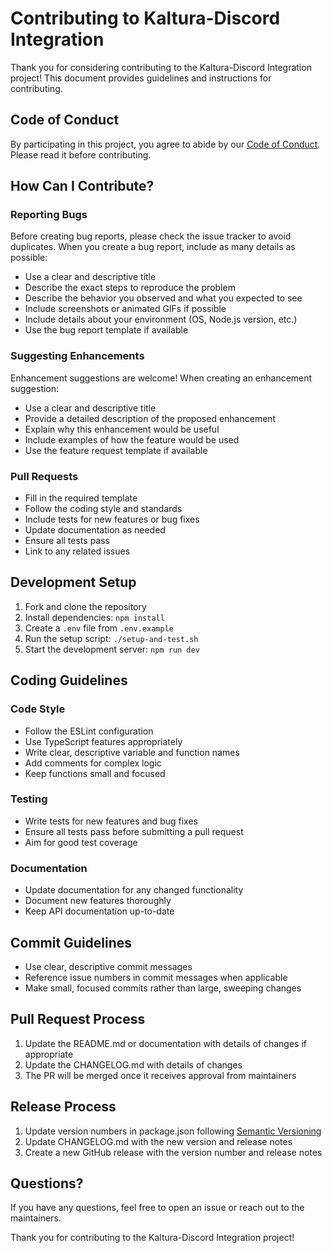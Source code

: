 # Contributing to Kaltura-Discord Integration

Thank you for considering contributing to the Kaltura-Discord Integration project! This document provides guidelines and instructions for contributing.

## Code of Conduct

By participating in this project, you agree to abide by our [Code of Conduct](CODE_OF_CONDUCT.md). Please read it before contributing.

## How Can I Contribute?

### Reporting Bugs

Before creating bug reports, please check the issue tracker to avoid duplicates. When you create a bug report, include as many details as possible:

- Use a clear and descriptive title
- Describe the exact steps to reproduce the problem
- Describe the behavior you observed and what you expected to see
- Include screenshots or animated GIFs if possible
- Include details about your environment (OS, Node.js version, etc.)
- Use the bug report template if available

### Suggesting Enhancements

Enhancement suggestions are welcome! When creating an enhancement suggestion:

- Use a clear and descriptive title
- Provide a detailed description of the proposed enhancement
- Explain why this enhancement would be useful
- Include examples of how the feature would be used
- Use the feature request template if available

### Pull Requests

- Fill in the required template
- Follow the coding style and standards
- Include tests for new features or bug fixes
- Update documentation as needed
- Ensure all tests pass
- Link to any related issues

## Development Setup

1. Fork and clone the repository
2. Install dependencies: `npm install`
3. Create a `.env` file from `.env.example`
4. Run the setup script: `./setup-and-test.sh`
5. Start the development server: `npm run dev`

## Coding Guidelines

### Code Style

- Follow the ESLint configuration
- Use TypeScript features appropriately
- Write clear, descriptive variable and function names
- Add comments for complex logic
- Keep functions small and focused

### Testing

- Write tests for new features and bug fixes
- Ensure all tests pass before submitting a pull request
- Aim for good test coverage

### Documentation

- Update documentation for any changed functionality
- Document new features thoroughly
- Keep API documentation up-to-date

## Commit Guidelines

- Use clear, descriptive commit messages
- Reference issue numbers in commit messages when applicable
- Make small, focused commits rather than large, sweeping changes

## Pull Request Process

1. Update the README.md or documentation with details of changes if appropriate
2. Update the CHANGELOG.md with details of changes
3. The PR will be merged once it receives approval from maintainers

## Release Process

1. Update version numbers in package.json following [Semantic Versioning](https://semver.org/)
2. Update CHANGELOG.md with the new version and release notes
3. Create a new GitHub release with the version number and release notes

## Questions?

If you have any questions, feel free to open an issue or reach out to the maintainers.

Thank you for contributing to the Kaltura-Discord Integration project!